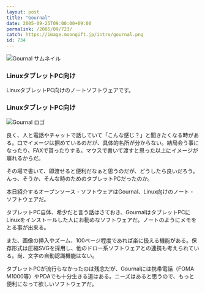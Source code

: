 ```yaml
---
layout: post
title: "Gournal"
date: 2005-09-25T09:00:00+09:00
permalink: /2005/09/723/
catch: https://image.moongift.jp/intro/gournal.png
id: 734
---
```

 ![Gournal サムネイル](https://image.moongift.jp/intro/gournal.s.png "Gournal サムネイル")
  

### LinuxタブレットPC向け
  
LinuxタブレットPC向けのノートソフトウェアです。  
<!--more-->  

### LinuxタブレットPC向け
  

![Gournal ロゴ](https://image.moongift.jp/intro/gournal.png "Gournal ロゴ")

  

良く、人と電話やチャットで話していて「こんな感じ？」と聞きたくなる時がある。口でイメージは掴めているのだが、具体的名所が分からない。結局会う事になったり、FAXで貰ったりする。マウスで書いて渡すと思った以上にイメージが崩れるからだ。

  

その場で書いて、即渡せると便利だなぁと思うのだが、どうしたら良いだろう。んっ、そうか、そんな時のためのタブレットPCだったのか。

  

本日紹介するオープンソース・ソフトウェアはGournal、Linux向けのノート・ソフトウェアだ。

  

タブレットPC自体、希少だと言う話はさておき、GournalはタブレットPCにLinuxをインストールした人にお勧めなソフトウェアだ。ノートのようにメモをとる事が出来る。

  

また、画像の挿入やズーム、100ページ程度であれば楽に扱える機能がある。保存形式は圧縮SVGを採用し、他のドロー系ソフトウェアとの連携も考えられている。尚、文字の自動認識機能はない。

  

タブレットPCが流行らなかったのは残念だが、Gournalには携帯電話（FOMA M1000等）やPDAでも十分生きる道はある。ニーズはあると思うので、もっと便利になって欲しいソフトウェアだ。

